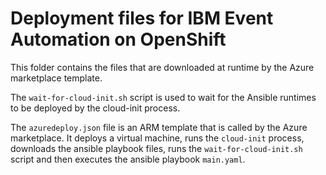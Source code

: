 # Deployment files for IBM Event Automation on OpenShift

This folder contains the files that are downloaded at runtime by the Azure marketplace template.

The `wait-for-cloud-init.sh` script is used to wait for the Ansible runtimes to be deployed by the cloud-init process.

The `azuredeploy.json` file is an ARM template that is called by the Azure marketplace. It deploys a virtual machine, runs the `cloud-init` process, downloads the ansible playbook files, runs the `wait-for-cloud-init.sh` script and then executes the ansible playbook `main.yaml`.